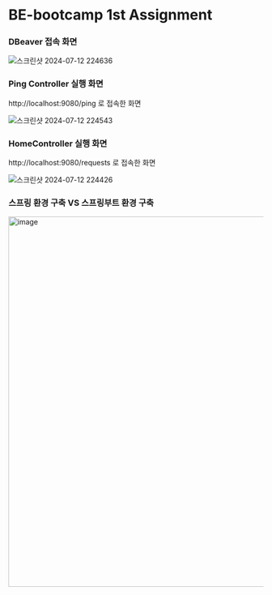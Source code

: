 # BE-bootcamp 1st Assignment

### DBeaver 접속 화면
![스크린샷 2024-07-12 224636](https://github.com/user-attachments/assets/e4b516b9-9663-4ad1-97e3-08ae4af89289)



### Ping Controller 실행 화면
http://localhost:9080/ping 로 접속한 화면

![스크린샷 2024-07-12 224543](https://github.com/user-attachments/assets/5072917b-0bb0-4744-9afc-7fb571e2bba5)


### HomeController 실행 화면
http://localhost:9080/requests 로 접속한 화면

![스크린샷 2024-07-12 224426](https://github.com/user-attachments/assets/f8e92cb6-a443-4304-89ae-271873ae9de1)


### 스프링 환경 구축 VS 스프링부트 환경 구축

<img width="731" alt="image" src="https://github.com/user-attachments/assets/dc1ee71b-fe90-4bfd-9948-a739153bae16">
